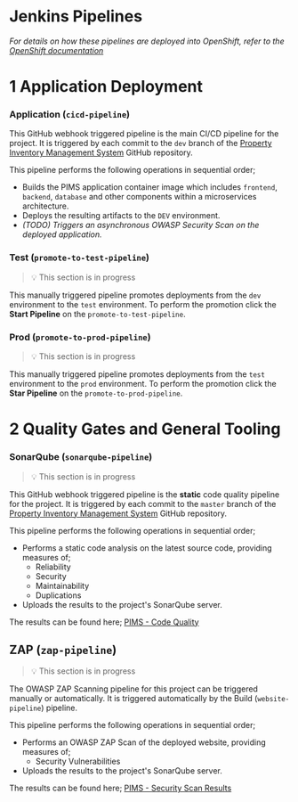 # Jenkins Pipelines

_For details on how these pipelines are deployed into OpenShift, refer to the [OpenShift documentation](../README.md)_

# 1 Application Deployment

### Application (`cicd-pipeline`)

This GitHub webhook triggered pipeline is the main CI/CD pipeline for the project. It is triggered by each commit to the `dev` branch of the [Property Inventory Management System](https://github.com/bcgov/PIMS) GitHub repository.

This pipeline performs the following operations in sequential order;

- Builds the PIMS application container image which includes `frontend`, `backend`, `database` and other components within a microservices architecture.
- Deploys the resulting artifacts to the `DEV` environment.
- _(TODO) Triggers an asynchronous OWASP Security Scan on the deployed application._

### Test (`promote-to-test-pipeline`)

> :bulb: This section is in progress

This manually triggered pipeline promotes deployments from the `dev` environment to the `test` environment. To perform the promotion click the **Start Pipeline** on the `promote-to-test-pipeline`.

### Prod (`promote-to-prod-pipeline`)

> :bulb: This section is in progress

This manually triggered pipeline promotes deployments from the `test` environment to the `prod` environment. To perform the promotion click the **Star Pipeline** on the `promote-to-prod-pipeline`.

# 2 Quality Gates and General Tooling

### SonarQube (`sonarqube-pipeline`)

> :bulb: This section is in progress

This GitHub webhook triggered pipeline is the **static** code quality pipeline for the project. It is triggered by each commit to the `master` branch of the [Property Inventory Management System](https://github.com/bcgov/PIMS) GitHub repository.

This pipeline performs the following operations in sequential order;

- Performs a static code analysis on the latest source code, providing measures of;
  - Reliability
  - Security
  - Maintainability
  - Duplications
- Uploads the results to the project's SonarQube server.

The results can be found here; [PIMS - Code Quality](#)

## ZAP (`zap-pipeline`)

> :bulb: This section is in progress

The OWASP ZAP Scanning pipeline for this project can be triggered manually or automatically. It is triggered automatically by the Build (`website-pipeline`) pipeline.

This pipeline performs the following operations in sequential order;

- Performs an OWASP ZAP Scan of the deployed website, providing measures of;
  - Security Vulnerabilities
- Uploads the results to the project's SonarQube server.

The results can be found here; [PIMS - Security Scan Results
](#)
